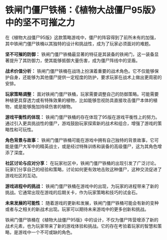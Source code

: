 # 铁闸门僵尸铁桶：《植物大战僵尸95版》中的坚不可摧之力

在《植物大战僵尸95版》这款策略游戏中，僵尸的阵容得到了前所未有的加强，其中铁闸门僵尸铁桶以其独特的设计和挑战性，成为了玩家必须面对的难题。

**坚不可摧的防御：**
铁闸门僵尸铁桶最显著的特征是其装备的铁闸门，这一装备显著提升了其防御力，使其能够抵御大量伤害，成为僵尸阵线中的坚盾。

**战术价值分析：**
铁闸门僵尸铁桶在战场上扮演着重要的战术角色。它不仅能够保护自身，还能够为其他僵尸提供一定程度的防护，要求玩家在战术上做出更周密的安排。

**玩家策略调整：**
面对铁闸门僵尸铁桶，玩家需要调整自己的防御策略。可能需要种植更具穿透力或有特殊效果的植物，比如能够忽视防具直接攻击僵尸本体的植物，或是能够施加持续伤害的植物。

**游戏平衡性的体现：**
铁闸门僵尸铁桶的存在体现了95版在游戏平衡性上的努力。通过引入更具挑战性的僵尸，游戏鼓励玩家探索新的战术和组合，增强了游戏的策略性和可玩性。

**角色背景与故事：**
铁闸门僵尸铁桶可能在游戏中拥有自己独特的背景故事，它可能是僵尸大军中的精英战士，或是经过特殊训练和装备的高级僵尸，这为其角色增添了深度。

**社区讨论与应对分享：**
在玩家社区中，铁闸门僵尸铁桶的出现引发了广泛讨论。玩家们分享自己的经验和策略，讨论如何更有效地击败这种僵尸，这种交流促进了游戏社区的互动。

**游戏进程中的挑战：**
铁闸门僵尸铁桶在游戏中的出现，为玩家的进程带来了新的挑战。它通常出现在游戏的后期关卡，作为玩家策略和技巧的试金石。

**未来发展的可能性：**
随着游戏的更新和发展，铁闸门僵尸铁桶可能会有新的变种或者与之相关的新战术出现。玩家可以期待未来游戏中的更多创新和挑战。

铁闸门僵尸铁桶在《植物大战僵尸95版》中的设计，不仅为僵尸阵营增添了新的战术元素，也为玩家带来了新的游戏体验和挑战。它的存在考验着玩家的智慧和策略，是游戏中一个不可或缺的角色。